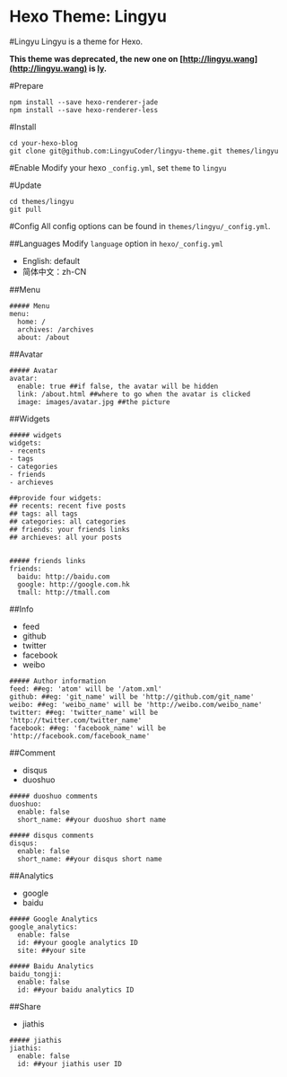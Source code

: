 Hexo Theme: Lingyu
============

#Lingyu
Lingyu is a theme for Hexo.

**This theme was deprecated, the new one on [http://lingyu.wang](http://lingyu.wang) is [ly](https://github.com/LingyuCoder/ly).** 

#Prepare
```
npm install --save hexo-renderer-jade
npm install --save hexo-renderer-less
```

#Install
```
cd your-hexo-blog
git clone git@github.com:LingyuCoder/lingyu-theme.git themes/lingyu
```

#Enable
Modify your hexo `_config.yml`, set `theme` to `lingyu`

#Update
```
cd themes/lingyu
git pull
```

#Config
All config options can be found in `themes/lingyu/_config.yml`.

##Languages
Modify `language` option in `hexo/_config.yml` 

* English: default
* 简体中文：zh-CN

##Menu
```
##### Menu
menu:
  home: /
  archives: /archives
  about: /about
```

##Avatar
```
##### Avatar
avatar: 
  enable: true ##if false, the avatar will be hidden
  link: /about.html ##where to go when the avatar is clicked
  image: images/avatar.jpg ##the picture
```

##Widgets
```
##### widgets
widgets:
- recents
- tags
- categories
- friends
- archieves

##provide four widgets:
## recents: recent five posts
## tags: all tags
## categories: all categories
## friends: your friends links
## archieves: all your posts


##### friends links
friends:
  baidu: http://baidu.com
  google: http://google.com.hk
  tmall: http://tmall.com
```

##Info
* feed
* github
* twitter
* facebook
* weibo

```
##### Author information
feed: ##eg: 'atom' will be '/atom.xml'
github: ##eg: 'git_name' will be 'http://github.com/git_name'
weibo: ##eg: 'weibo_name' will be 'http://weibo.com/weibo_name'
twitter: ##eg: 'twitter_name' will be 'http://twitter.com/twitter_name'
facebook: ##eg: 'facebook_name' will be 'http://facebook.com/facebook_name'
```

##Comment
* disqus
* duoshuo

```
##### duoshuo comments
duoshuo:
  enable: false
  short_name: ##your duoshuo short name

##### disqus comments
disqus:
  enable: false
  short_name: ##your disqus short name
```

##Analytics
* google
* baidu

```
##### Google Analytics
google_analytics: 
  enable: false
  id: ##your google analytics ID
  site: ##your site

##### Baidu Analytics
baidu_tongji:
  enable: false
  id: ##your baidu analytics ID
```

##Share
* jiathis
```
##### jiathis
jiathis:
  enable: false
  id: ##your jiathis user ID
```
